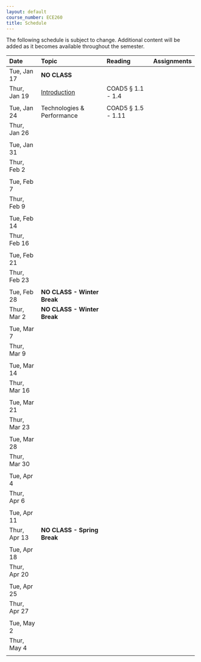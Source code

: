 ```yaml
---
layout: default
course_number: ECE260
title: Schedule
---
```


The following schedule is subject to change.
Additional content will be added as it becomes available throughout the semester.<br>


**Date**       | **Topic**                                                                                     |  **Reading**                                                |  **Assignments**                                                           
:--------------|:----------------------------------------------------------------------------------------------|:------------------------------------------------------------|:-----------------------------------------------------------------------    
Tue, Jan 17    |  **NO CLASS**                                                                                 |                                                             |
Thur, Jan 19   |  [Introduction](lectures/lecture1_introduction.pdf)                                           |  COAD5 § 1.1 - 1.4                                          |
 | | |                                                                                                                                                                        
Tue, Jan 24    |  Technologies & Performance                                                                   |  COAD5 § 1.5 - 1.11                                         |
Thur, Jan 26   |                                                                                               |                                                             | <!-- COAD5 § 2.1 - 2.4 -->
 | | |                                                                                                                                                                        
Tue, Jan 31    |                                                                                               |                                                             | <!-- COAD5 § 2.5 - 2.6 -->
Thur, Feb 2    |                                                                                               |                                                             | <!-- COAD5 § 2.7 -->
 | | |                                                                                                                                                                        
Tue, Feb 7     |                                                                                               |                                                             | <!-- COAD5 § 2.8 -->
Thur, Feb 9    |                                                                                               |                                                             | <!-- COAD5 § 2.9 - 2.11 -->
 | | |                                                                                                                                                                        
Tue, Feb 14    |                                                                                               |                                                             | <!-- COAD5 § 2.12 - 2.13 -->
Thur, Feb 16   |                                                                                               |                                                             |
 | | |                                                                                                                                                                        
Tue, Feb 21    |                                                                                               |                                                             |
Thur, Feb 23   |                                                                                               |                                                             | <!-- EXAM #1 -->
 | | |                                                                                                                                                                        
Tue, Feb 28    |  **NO CLASS - Winter Break**                                                                  |                                                             | <!-- Winter Break -->
Thur, Mar 2    |  **NO CLASS - Winter Break**                                                                  |                                                             | <!-- Winter Break -->
 | | |                                                                                                                                                                        
Tue, Mar 7     |                                                                                               |                                                             | <!-- COAD5 § 3.1 - 3.3 -->
Thur, Mar 9    |                                                                                               |                                                             | <!-- SIGCSE WEEK, no Thursday lecture --> 
 | | |                                                                                                                                                                        
Tue, Mar 14    |                                                                                               |                                                             | <!-- COAD5 § 3.4 - 3.5 -->
Thur, Mar 16   |                                                                                               |                                                             | <!-- COAD5 § 3.6 - 3.9 -->
 | | |                                                                                                                                                                        
Tue, Mar 21    |                                                                                               |                                                             |
Thur, Mar 23   |                                                                                               |                                                             | <!-- COAD5 § 4.1 - 4.3 -->
 | | |                                                                                                                                                                        
Tue, Mar 28    |                                                                                               |                                                             | <!-- COAD5 § 4.3 - 4.5 -->
Thur, Mar 30   |                                                                                               |                                                             | <!-- COAD5 § 4.6 - 4.7 -->
 | | |                                                                                                                                                                         
Tue, Apr 4     |                                                                                               |                                                             | <!-- COAD5 § 4.8 - 4.9 -->
Thur, Apr 6    |                                                                                               |                                                             | <!-- COAD5 § 4.10 -->
 | | |                                                                                                                                                                        
Tue, Apr 11    |                                                                                               |                                                             | <!-- EXAM #2 -->
Thur, Apr 13   |  **NO CLASS - Spring Break**                                                                  |                                                             | <!-- Spring Break -->
 | | |                                                                                                                                                                        
Tue, Apr 18    |                                                                                               |                                                             | <!-- COAD5 § 5.1 - 5.3 -->
Thur, Apr 20   |                                                                                               |                                                             | <!-- COAD5 § 5.4 -->
 | | |                                                                                                                                                                        
Tue, Apr 25    |                                                                                               |                                                             | <!-- COAD5 § 5.1 - 5.3 -->
Thur, Apr 27   |                                                                                               |                                                             | <!-- COAD5 § 6.1 - 6.3 -->
 | | |                                                                                                                                                                        
Tue, May 2     |                                                                                               |                                                             | <!-- COAD5 § 6.4 - 6.6 -->
Thur, May 4    |                                                                                               |                                                             | <!-- EXAM #3 -->
 | | |                                                                                                                                                                        